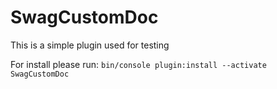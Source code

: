 # SwagCustomDoc
This is a simple plugin used for testing

For install please run: 
`bin/console plugin:install --activate SwagCustomDoc`
